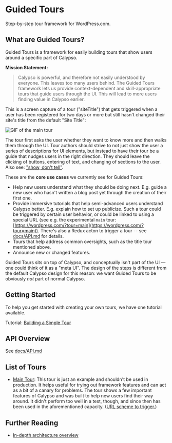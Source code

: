 # Guided Tours

Step-by-step tour framework for WordPress.com.

## What are Guided Tours?

Guided Tours is a framework for easily building tours that show users around a specific part of Calypso.

**Mission Statement:**

> Calypso is powerful, and therefore not easily understood by everyone.
> This leaves too many users behind.
> The Guided Tours framework lets us provide context-dependent and skill-appropriate tours that guide users through the UI.
> This will lead to more users finding value in Calypso earlier.

This is a screen capture of a tour ("siteTitle") that gets triggered when a user has been registered for two days or more but still hasn't changed their site's title from the default "Site Title":

![GIF of the `main` tour](https://cldup.com/puN2s7wFw9.gif)

The tour first asks the user whether they want to know more and then walks them through the UI. Tour authors should strive to not just show the user a series of descriptions for UI elements, but instead to have their tour be a guide that nudges users in the right direction. They should leave the clicking of buttons, entering of text, and changing of sections to the user. Also see: ["show, don't tell"](https://en.wikipedia.org/wiki/Show,_don't_tell).

These are the **core use cases** we currently see for Guided Tours:

- Help new users understand what they should be doing next. E.g. guide a new user who hasn't written a blog post yet through the creation of their first one.
- Provide immersive tutorials that help semi-advanced users understand Calypso better. E.g. explain how to set up publicize. Such a tour could be triggered by certain user behavior, or could be linked to using a special URL (see e.g. the experimental `main` tour: [https://wordpress.com/?tour=main](https://wordpress.com/?tour=main)). There's also a Redux acton to trigger a tour -- see [docs/API.md](docs/API.md) for details.
- Tours that help address common oversights, such as the title tour mentioned above.
- Announce new or changed features.

Guided Tours sits on top of Calypso, and conceptually isn't part of the UI — one could think of it as a "meta UI". The design of the steps is different from the default Calypso design for this reason: we want Guided Tours to be obviously _not_ part of normal Calypso.

## Getting Started

To help you get started with creating your own tours, we have one tutorial available.

Tutorial: [Building a Simple Tour](docs/TUTORIAL.md)

## API Overview

See [docs/API.md](docs/API.md)

## List of Tours

- [Main Tour](tours/main-tour.js): This tour is just an example and shouldn't be used in production. It helps useful for trying out framework features and can act as a bit of a canary for problems. The tour shows a few important features of Calypso and was built to help new users find their way around. It didn't perform too well in a test, though, and since then has been used in the aforementioned capacity. ([URL scheme to trigger.](https://wordpress.com/?tour=main))

## Further Reading

- [In-depth architecture overview](docs/ARCHITECTURE.md)
